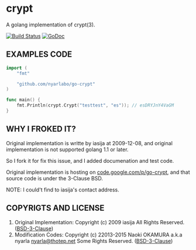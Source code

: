 crypt
=====

A golang implementation of crypt(3).


[![Build Status](https://travis-ci.org/nyarla/go-crypt.svg?branch=master)](https://travis-ci.org/nyarla/go-crypt) [![GoDoc](http://godoc.org/github.com/nyarla/go-crypt?status.svg)](https://godoc.org/github.com/nyarla/go-crypt)

EXAMPLES CODE
-------------

```go
import (
    "fmt"

    "github.com/nyarlabo/go-crypt"
)

func main() {
    fmt.Println(crypt.Crypt("testtest", "es")); // esDRYJnY4VaGM
}
```

WHY I FROKED IT?
----------------

Original implementation is writte by iasija at 2009-12-08,
and original implementation is not supported golang 1.1 or later.

So I fork it for fix this issue, and I added documenation and test code.

Original implementation is hosting on [code.google.com/p/go-crypt](https://code.google.com/p/go-crypt),
and that source code is under the 3-Clause BSD.

NOTE: I could't find to iasija's contact address.

COPYRIGTS AND LICENSE
---------------------

  1. Original Implementation: Copyright (c) 2009 iasija All Rights Reserved. ([BSD-3-Clause](http://opensource.org/licenses/BSD-3-Clause))
  2. Modification Codes: Copyright (c) 22013-2015 Naoki OKAMURA a.k.a nyarla <nyarla@thotep.net> Some Rights Reserved. ([BSD-3-Clause](http://opensource.org/licenses/BSD-3-Clause))

